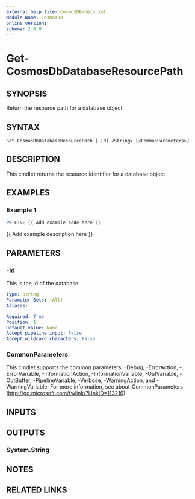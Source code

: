 ```yaml
---
external help file: CosmosDB-help.xml
Module Name: CosmosDB
online version:
schema: 2.0.0
---
```


# Get-CosmosDbDatabaseResourcePath

## SYNOPSIS
Return the resource path for a database object.

## SYNTAX

```
Get-CosmosDbDatabaseResourcePath [-Id] <String> [<CommonParameters>]
```

## DESCRIPTION
This cmdlet returns the resource identifier for a database
object.

## EXAMPLES

### Example 1
```powershell
PS C:\> {{ Add example code here }}
```

{{ Add example description here }}

## PARAMETERS

### -Id
This is the Id of the database.

```yaml
Type: String
Parameter Sets: (All)
Aliases:

Required: True
Position: 1
Default value: None
Accept pipeline input: False
Accept wildcard characters: False
```

### CommonParameters
This cmdlet supports the common parameters: -Debug, -ErrorAction, -ErrorVariable, -InformationAction, -InformationVariable, -OutVariable, -OutBuffer, -PipelineVariable, -Verbose, -WarningAction, and -WarningVariable.
For more information, see about_CommonParameters (http://go.microsoft.com/fwlink/?LinkID=113216).

## INPUTS

## OUTPUTS

### System.String

## NOTES

## RELATED LINKS
